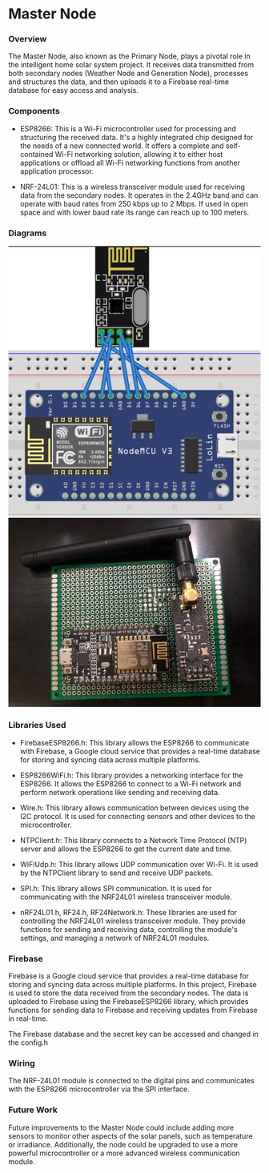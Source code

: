 # Master Node

### Overview
The Master Node, also known as the Primary Node, plays a pivotal role in the intelligent home solar system project. It receives data transmitted from both secondary nodes (Weather Node and Generation Node), processes and structures the data, and then uploads it to a Firebase real-time database for easy access and analysis.

### Components
- ESP8266: This is a Wi-Fi microcontroller used for processing and structuring the received data. It's a highly integrated chip designed for the needs of a new connected world. It offers a complete and self-contained Wi-Fi networking solution, allowing it to either host applications or offload all Wi-Fi networking functions from another application processor.

- NRF-24L01: This is a wireless transceiver module used for receiving data from the secondary nodes. It operates in the 2.4GHz band and can operate with baud rates from 250 kbps up to 2 Mbps. If used in open space and with lower baud rate its range can reach up to 100 meters.

### Diagrams
![Circuit Diagram](../../assets/master_node.jpg)
![Picture](../../assets/master_node_actual.jpg)

### Libraries Used
- FirebaseESP8266.h: This library allows the ESP8266 to communicate with Firebase, a Google cloud service that provides a real-time database for storing and syncing data across multiple platforms.

- ESP8266WiFi.h: This library provides a networking interface for the ESP8266. It allows the ESP8266 to connect to a Wi-Fi network and perform network operations like sending and receiving data.

- Wire.h: This library allows communication between devices using the I2C protocol. It is used for connecting sensors and other devices to the microcontroller.

- NTPClient.h: This library connects to a Network Time Protocol (NTP) server and allows the ESP8266 to get the current date and time.

- WiFiUdp.h: This library allows UDP communication over Wi-Fi. It is used by the NTPClient library to send and receive UDP packets.

- SPI.h: This library allows SPI communication. It is used for communicating with the NRF24L01 wireless transceiver module.

- nRF24L01.h, RF24.h, RF24Network.h: These libraries are used for controlling the NRF24L01 wireless transceiver module. They provide functions for sending and receiving data, controlling the module's settings, and managing a network of NRF24L01 modules.

### Firebase
Firebase is a Google cloud service that provides a real-time database for storing and syncing data across multiple platforms. In this project, Firebase is used to store the data received from the secondary nodes. The data is uploaded to Firebase using the FirebaseESP8266 library, which provides functions for sending data to Firebase and receiving updates from Firebase in real-time.

The Firebase database and the secret key can be accessed and changed in the config.h

### Wiring
The NRF-24L01 module is connected to the digital pins and communicates with the ESP8266 microcontroller via the SPI interface.

### Future Work
Future improvements to the Master Node could include adding more sensors to monitor other aspects of the solar panels, such as temperature or irradiance. Additionally, the node could be upgraded to use a more powerful microcontroller or a more advanced wireless communication module.